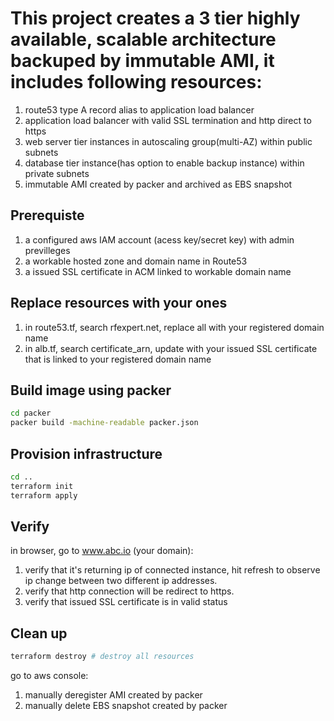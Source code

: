 # This project creates a 3 tier highly available, scalable architecture backuped by immutable AMI, it includes following resources:
1. route53 type A record alias to application load balancer
2. application load balancer with valid SSL termination and http direct to https
3. web server tier instances in autoscaling group(multi-AZ) within public subnets
4. database tier instance(has option to enable backup instance) within private subnets
5. immutable AMI created by packer and archived as EBS snapshot


## Prerequiste
1. a configured aws IAM account (acess key/secret key) with admin previlleges 
2. a workable hosted zone and domain name in Route53
3. a issued SSL certificate in ACM linked to workable domain name

## Replace resources with your ones 
1. in route53.tf, search rfexpert.net, replace all with your registered domain name
2. in alb.tf, search certificate_arn, update with your issued SSL certificate that is linked to your registered domain name

## Build image using packer
```bash
cd packer
packer build -machine-readable packer.json
```
## Provision infrastructure 
```bash
cd ..
terraform init
terraform apply 
```
## Verify
in browser, go to www.abc.io (your domain):
1. verify that it's returning ip of connected instance, hit refresh to observe ip change between two different ip addresses.
2. verify that http connection will be redirect to https. 
3. verify that issued SSL certificate is in valid status

## Clean up 
```bash
terraform destroy # destroy all resources 
```
go to aws console:
1. manually deregister AMI created by packer 
2. manually delete EBS snapshot created by packer 





